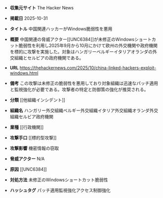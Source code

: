 - **収集元サイト**
The Hacker News

- **掲載日**
2025-10-31

- **タイトル**
中国関連ハッカーがWindows脆弱性を悪用

- **概要**
中国関連の脅威アクター[[UNC6384]]が未修正のWindowsショートカット脆弱性を利用し2025年9月から10月にかけて欧州の外交機関や政府機関を標的に攻撃を実施した。対象はハンガリーベルギーイタリアオランダの外交組織とセルビアの政府機関である。

- **URL**
https://thehackernews.com/2025/10/china-linked-hackers-exploit-windows.html

- **備考**
この攻撃は未修正の脆弱性を悪用しており対象組織は迅速なパッチ適用と監視強化が必要である。攻撃者の特定と防御策の強化が推奨される。

- **分類**
[[他組織インシデント]]

- **組織名**
ハンガリー外交組織ベルギー外交組織イタリア外交組織オランダ外交組織セルビア政府機関

- **業種**
[[行政機関]]

- **攻撃手口**
[[標的型攻撃]]

- **攻撃影響**
機密情報の窃取

- **脅威アクター**
N/A

- **原因**
[[UNC6384]]

- **対処方法**
未修正のWindowsショートカット脆弱性

- **ハッシュタグ**
パッチ適用監視強化アクセス制御強化
